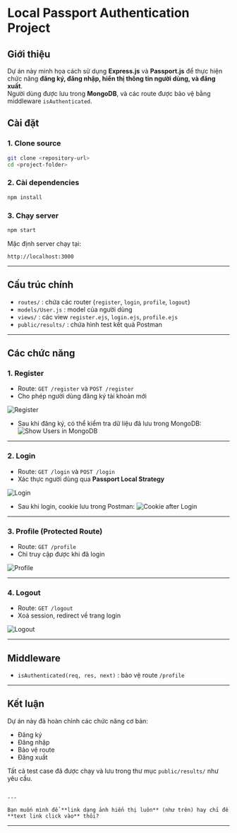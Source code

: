 
# Local Passport Authentication Project

## Giới thiệu
Dự án này minh họa cách sử dụng **Express.js** và **Passport.js** để thực hiện chức năng **đăng ký, đăng nhập, hiển thị thông tin người dùng, và đăng xuất**.  
Người dùng được lưu trong **MongoDB**, và các route được bảo vệ bằng middleware `isAuthenticated`.

## Cài đặt

### 1. Clone source
```bash
git clone <repository-url>
cd <project-folder>
````

### 2. Cài dependencies

```bash
npm install
```

### 3. Chạy server

```bash
npm start
```

Mặc định server chạy tại:

```
http://localhost:3000
```

---

## Cấu trúc chính

* `routes/` : chứa các router (`register`, `login`, `profile`, `logout`)
* `models/User.js` : model của người dùng
* `views/` : các view `register.ejs`, `login.ejs`, `profile.ejs`
* `public/results/` : chứa hình test kết quả Postman

---

## Các chức năng

### 1. Register

* Route: `GET /register` và `POST /register`
* Cho phép người dùng đăng ký tài khoản mới

![Register](http://localhost:3000/public/results/register.png)

* Sau khi đăng ký, có thể kiểm tra dữ liệu đã lưu trong MongoDB:
  ![Show Users in MongoDB](http://localhost:3000/public/results/show_users_mongodb_register.png)

---

### 2. Login

* Route: `GET /login` và `POST /login`
* Xác thực người dùng qua **Passport Local Strategy**

![Login](http://localhost:3000/public/results/login.png)

* Sau khi login, cookie lưu trong Postman:
  ![Cookie after Login](http://localhost:3000/public/results/show_cookie_postman_login.png)

---

### 3. Profile (Protected Route)

* Route: `GET /profile`
* Chỉ truy cập được khi đã login

![Profile](http://localhost:3000/public/results/profile.png)

---

### 4. Logout

* Route: `GET /logout`
* Xoá session, redirect về trang login

![Logout](http://localhost:3000/public/results/logout.png)

---

## Middleware

* `isAuthenticated(req, res, next)` : bảo vệ route `/profile`

---

## Kết luận

Dự án này đã hoàn chỉnh các chức năng cơ bản:

* Đăng ký
* Đăng nhập
* Bảo vệ route
* Đăng xuất

Tất cả test case đã được chạy và lưu trong thư mục `public/results/` như yêu cầu.

```

---

Bạn muốn mình để **link dạng ảnh hiển thị luôn** (như trên) hay chỉ để **text link click vào** thôi?
```
****
